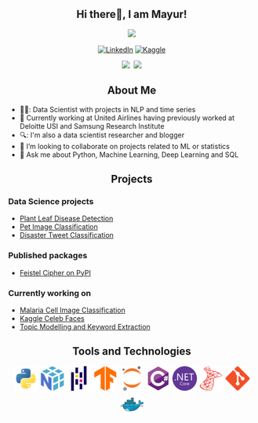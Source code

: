 <h2 align="center">Hi there👋, I am Mayur!</h2>
<p align="center">
  <img src="https://komarev.com/ghpvc/?username=mayur7garg&style=flat-square"></img>
</p>
<p align="center">
  <a href="https://www.linkedin.com/in/mayur-garg-6281b4138/"><img src="https://img.shields.io/badge/LinkedIn-2977C9?style=for-the-badge&logo=linkedin&logoColor=white" alt="LinkedIn" /></a>
  <a href="https://www.kaggle.com/mayur7garg"><img src="https://img.shields.io/badge/Kaggle-23BFFF?style=for-the-badge&logo=kaggle&logoColor=white" alt="Kaggle" /></a>
</p>
<div align="center">
  <img src="https://github-readme-stats.vercel.app/api?username=mayur7garg&theme=algolia&count_private=true&show_icons=true"></img>&nbsp;
  <img src="https://github-readme-stats.vercel.app/api/top-langs/?username=mayur7garg&theme=algolia&count_private=true&langs_count=4"></img>
</div>

<h2 align="center">About Me</h2>

- 👨‍💼: Data Scientist with projects in NLP and time series
- :office: Currently working at United Airlines having previously worked at Deloitte USI and Samsung Research Institute
- 🔍: I'm also a data scientist researcher and blogger
- 👯 I’m looking to collaborate on projects related to ML or statistics
- 💬 Ask me about Python, Machine Learning, Deep Learning and SQL

<h2 align="center">Projects</h2>

### Data Science projects
- [Plant Leaf Disease Detection](https://github.com/mayur7garg/PlantLeafDiseaseDetection)
- [Pet Image Classification](https://github.com/mayur7garg/PetImageClassification)
- [Disaster Tweet Classification](http://disastertweet.herokuapp.com/)

### Published packages
- [Feistel Cipher on PyPI](https://pypi.org/project/feistelcipher/)

### Currently working on
- [Malaria Cell Image Classification](https://github.com/mayur7garg/MalariaCellImageClassification)
- [Kaggle Celeb Faces](https://github.com/mayur7garg/KaggleCelebFaces)
- [Topic Modelling and Keyword Extraction](https://github.com/mayur7garg/TopicModellingAndKeywordExtraction)

<h2 align="center">Tools and Technologies</h2>

<div align="center">
  <img src="https://raw.githubusercontent.com/devicons/devicon/master/icons/python/python-original.svg" alt="Python" width="50" height="50"></img>
  <img src="https://raw.githubusercontent.com/devicons/devicon/master/icons/numpy/numpy-original.svg" alt="Numpy" width="50" height="50"></img>
  <img src="https://raw.githubusercontent.com/devicons/devicon/master/icons/pandas/pandas-original.svg" alt="Pandas" width="50" height="50"></img>
  <img src="https://raw.githubusercontent.com/devicons/devicon/master/icons/tensorflow/tensorflow-original.svg" alt="Tensorflow" width="50" height="50"></img>
  <img src="https://raw.githubusercontent.com/devicons/devicon/master/icons/jupyter/jupyter-original.svg" alt="Jupyter" width="50" height="50"></img>
  <img src="https://raw.githubusercontent.com/devicons/devicon/master/icons/csharp/csharp-original.svg" alt="C#" width="50" height="50"></img>
  <img src="https://raw.githubusercontent.com/devicons/devicon/master/icons/dotnetcore/dotnetcore-original.svg" alt=".Net Core" width="50" height="50"></img>
  <img src="https://raw.githubusercontent.com/devicons/devicon/master/icons/microsoftsqlserver/microsoftsqlserver-plain.svg" alt="MS SQL Server" width="50" height="50"></img>
  <img src="https://raw.githubusercontent.com/devicons/devicon/master/icons/git/git-original.svg" alt="Git" width="50" height="50"></img>
  <img src="https://raw.githubusercontent.com/devicons/devicon/master/icons/docker/docker-original.svg" alt="Docker" width="50" height="50"></img>
</div>
